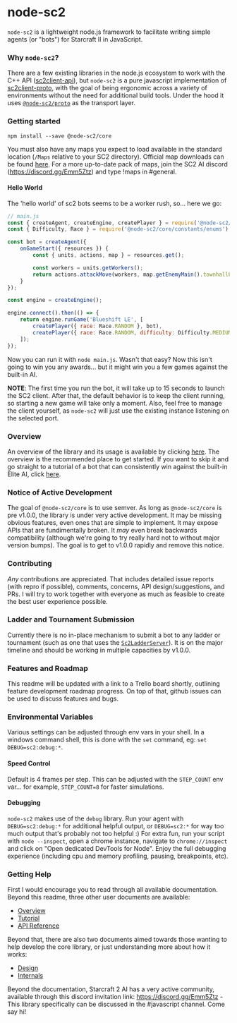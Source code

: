 # node-sc2
`node-sc2` is a lightweight node.js framework to facilitate writing simple agents (or "bots") for Starcraft II in JavaScript.

### Why `node-sc2`?
There are a few existing libraries in the node.js ecosystem to work with the C++ API ([sc2client-api](https://github.com/Blizzard/s2client-api)), but `node-sc2` is a pure javascript implementation of [sc2client-proto](https://github.com/Blizzard/s2client-proto), with the goal of being ergonomic across a variety of environments without the need for additional build tools. Under the hood it uses [`@node-sc2/proto`](https://github.com/node-sc2/proto#readme) as the transport layer.

### Getting started
`npm install --save @node-sc2/core`

You must also have any maps you expect to load available in the standard location (`/Maps` relative to your SC2 directory). Official map downloads can be found [here](https://github.com/Blizzard/s2client-proto#map-packs). For a more up-to-date pack of maps, join the SC2 AI discord (https://discord.gg/Emm5Ztz) and type !maps in #general.

#### Hello World
The 'hello world' of sc2 bots seems to be a worker rush, so... here we go:
```js
// main.js
const { createAgent, createEngine, createPlayer } = require('@node-sc2/core');
const { Difficulty, Race } = require('@node-sc2/core/constants/enums');

const bot = createAgent({
    onGameStart({ resources }) {
        const { units, actions, map } = resources.get();

        const workers = units.getWorkers();
        return actions.attackMove(workers, map.getEnemyMain().townhallPosition);
    }
});

const engine = createEngine();

engine.connect().then(() => {
    return engine.runGame('Blueshift LE', [
        createPlayer({ race: Race.RANDOM }, bot),
        createPlayer({ race: Race.RANDOM, difficulty: Difficulty.MEDIUM }),
    ]);
});
```

Now you can run it with `node main.js`. Wasn't that easy? Now this isn't going to win you any awards... but it might win you a few games against the built-in AI.

**NOTE**: The first time you run the bot, it will take up to 15 seconds to launch the SC2 client. After that, the default behavior is to keep the client running, so starting a new game will take only a moment. Also, feel free to manage the client yourself, as `node-sc2` will just use the existing instance listening on the selected port.

### Overview
An overview of the library and its usage is available by clicking [here](docs/overview.md). The overview is the recommended place to get started. If you want to skip it and go straight to a tutorial of a bot that can consistently win against the built-in Elite AI, click [here](docs/tutorial.md).

### Notice of Active Development
The goal of `@node-sc2/core` is to use semver. As long as `@node-sc2/core` is pre v1.0.0, the library is under very active development. It may be missing obvious features, even ones that are simple to implement. It may expose APIs that are fundimentally broken. It *may* even break backwards compatibility (although we're going to try really hard not to without major version bumps). The goal is to get to v1.0.0 rapidly and remove this notice.

### Contributing
*Any* contributions are appreciated. That includes detailed issue reports (with repro if possible), comments, concerns, API design/suggestions, and PRs. I will try to work together with everyone as much as feasible to create the best user experience possible.

### Ladder and Tournament Submission
Currently there is no in-place mechanism to submit a bot to any ladder or tournament (such as one that uses the [`Sc2LadderServer`](https://github.com/Cryptyc/Sc2LadderServer)). It is on the major timeline and should be working in multiple capacities by v1.0.0.

### Features and Roadmap
This readme will be updated with a link to a Trello board shortly, outlining feature development roadmap progress. On top of that, github issues can be used to discuss features and bugs.

### Environmental Variables
Various settings can be adjusted through env vars in your shell. In a windows command shell, this is done with the `set` command, eg: `set DEBUG=sc2:debug:*`. 

#### Speed Control
Default is 4 frames per step. This can be adjusted with the `STEP_COUNT` env var... for example, `STEP_COUNT=8` for faster simulations.

#### Debugging
`node-sc2` makes use of the `debug` library. Run your agent with `DEBUG=sc2:debug:*` for additional helpful output, or `DEBUG=sc2:*` for way too much output that's probably not too helpful :) For extra fun, run your script with `node --inspect`, open a chrome instance, navigate to `chrome://inspect` and click on "Open dedicated DevTools for Node". Enjoy the full debugging experience (including cpu and memory profiling, pausing, breakpoints, etc).

### Getting Help
First I would encourage you to read through all available documentation. Beyond this readme, three other user documents are available:

- [Overview](docs/overview.md)
- [Tutorial](docs/tutorial.md)
- [API Reference](docs/api.md)

Beyond that, there are also two documents aimed towards those wanting to help develop the core library, or just understanding more about how it works:

- [Design](docs/design.md)
- [Internals](docs/internals.md)

Beyond the documentation, Starcraft 2 AI has a very active community, available through this discord invitation link: https://discord.gg/Emm5Ztz - This library specifically can be discussed in the #javascript channel. Come say hi!






